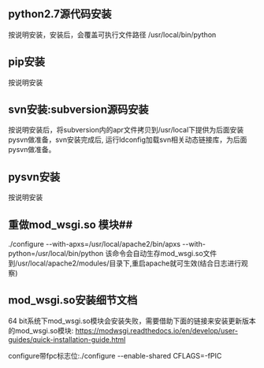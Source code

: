 ## python2.7源代码安装 ##
按说明安装，安装后，会覆盖可执行文件路径 /usr/local/bin/python

## pip安装 ##
按说明安装

## svn安装:subversion源码安装 ##

按说明安装后，将subversion内的apr文件拷贝到/usr/local下提供为后面安装pysvn做准备，svn安装完成后, 运行ldconfig加载svn相关动态链接库，为后面pysvn做准备。

## pysvn安装 ##
按说明安装

##  重做mod_wsgi.so 模块##
./configure --with-apxs=/usr/local/apache2/bin/apxs --with-python=/usr/local/bin/python 
该命令会自动生存mod_wsgi.so文件到/usr/local/apache2/modules/目录下,重启apache就可生效(结合日志进行观察)

## mod_wsgi.so安装细节文档 ##
64 bit系统下mod_wsgi.so模块会安装失败，需要借助下面的链接来安装更新版本的mod_wsgi.so模块:
https://modwsgi.readthedocs.io/en/develop/user-guides/quick-installation-guide.html

configure带fpc标志位:./configure --enable-shared CFLAGS=-fPIC
